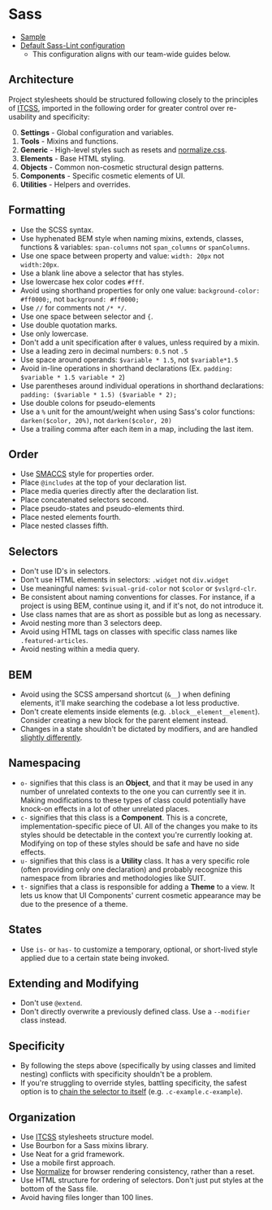 # Sass

- [Sample](sample.scss)
- [Default Sass-Lint configuration](.sass-lint.yml)
  - This configuration aligns with our team-wide guides below.

## Architecture

Project stylesheets should be structured following closely to the principles of [ITCSS](https://medium.com/@jordankoschei/how-i-shrank-my-css-by-84kb-by-refactoring-with-itcss-2e8dafee123a#.7gdzbrk1m), imported in the following order for greater control over re-usability and specificity:

0. **Settings** - Global configuration and variables.
0. **Tools** - Mixins and functions.
0. **Generic** - High-level styles such as resets and [normalize.css](https://github.com/necolas/normalize.css).
0. **Elements** - Base HTML styling.
0. **Objects** - Common non-cosmetic structural design patterns.
0. **Components** - Specific cosmetic elements of UI.
0. **Utilities** - Helpers and overrides.

## Formatting

* Use the SCSS syntax.
* Use hyphenated BEM style when naming mixins, extends, classes, functions & variables: `span-columns` not `span_columns` or `spanColumns`.
* Use one space between property and value: `width: 20px` not `width:20px`.
* Use a blank line above a selector that has styles.
* Use lowercase hex color codes `#fff`.
* Avoid using shorthand properties for only one value: `background-color: #ff0000;`, not `background: #ff0000;`
* Use `//` for comments not `/* */`.
* Use one space between selector and `{`.
* Use double quotation marks.
* Use only lowercase.
* Don't add a unit specification after `0` values, unless required by a mixin.
* Use a leading zero in decimal numbers: `0.5` not `.5`
* Use space around operands: `$variable * 1.5`, not `$variable*1.5`
* Avoid in-line operations in shorthand declarations (Ex. `padding: $variable * 1.5 variable * 2`)
* Use parentheses around individual operations in shorthand declarations: `padding: ($variable * 1.5) ($variable * 2);`
* Use double colons for pseudo-elements
* Use a `%` unit for the amount/weight when using Sass's color functions: `darken($color, 20%)`, not `darken($color, 20)`
* Use a trailing comma after each item in a map, including the last item.

## Order

* Use [SMACCS](https://smacss.com/book/formatting) style for properties order.
* Place `@includes` at the top of your declaration list.
* Place media queries directly after the declaration list.
* Place concatenated selectors second.
* Place pseudo-states and pseudo-elements third.
* Place nested elements fourth.
* Place nested classes fifth.

## Selectors

* Don't use ID's in selectors.
* Don't use HTML elements in selectors: `.widget` not `div.widget`
* Use meaningful names: `$visual-grid-color` not `$color` or `$vslgrd-clr`.
* Be consistent about naming conventions for classes. For instance, if a project is using BEM, continue using it, and if it's not, do not introduce it.
* Use class names that are as short as possible but as long as necessary.
* Avoid nesting more than 3 selectors deep.
* Avoid using HTML tags on classes with specific class names like `.featured-articles`.
* Avoid nesting within a media query.

## BEM

* Avoid using the SCSS ampersand shortcut (`&__`) when defining elements, it'll make searching the codebase a lot less productive.
* Don't create elements inside elements (e.g. `.block__element__element`). Consider creating a new block for the parent element instead.
* Changes in a state shouldn't be dictated by modifiers, and are handled [slightly differently](#states).

## Namespacing

* `o-` signifies that this class is an **Object**, and that it may be used in any number of unrelated contexts to the one you can currently see it in. Making modifications to these types of class could potentially have knock-on effects in a lot of other unrelated places.
* `c-` signifies that this class is a **Component**. This is a concrete, implementation-specific piece of UI. All of the changes you make to its styles should be detectable in the context you're currently looking at. Modifying on top of these styles should be safe and have no side effects.
* `u-` signifies that this class is a **Utility** class. It has a very specific role (often providing only one declaration) and probably recognize this namespace from libraries and methodologies like SUIT.
* `t-` signifies that a class is responsible for adding a **Theme** to a view. It lets us know that UI Components' current cosmetic appearance may be due to the presence of a theme.

## States

* Use `is-` or `has-` to customize a temporary, optional, or short-lived style applied due to a certain state being invoked.

## Extending and Modifying

* Don't use `@extend`.
* Don't directly overwrite a previously defined class. Use a `--modifier` class instead.

## Specificity

* By following the steps above (specifically by using classes and limited nesting) conflicts with specificity shouldn't be a problem.
* If you're struggling to override styles, battling specificity, the safest option is to [chain the selector to itself] (e.g. `.c-example.c-example`).

[chain the selector to itself]: http://csswizardry.com/2014/07/hacks-for-dealing-with-specificity/#safely-increasing-specificity

## Organization

* Use [ITCSS](https://www.xfive.co/blog/itcss-scalable-maintainable-css-architecture/) stylesheets structure model.
* Use Bourbon for a Sass mixins library.
* Use Neat for a grid framework.
* Use a mobile first approach.
* Use [Normalize](https://github.com/necolas/normalize.css) for browser rendering consistency, rather than a reset.
* Use HTML structure for ordering of selectors. Don't just put styles at the bottom of the Sass file.
* Avoid having files longer than 100 lines.
